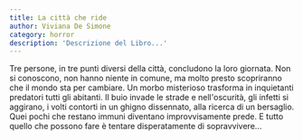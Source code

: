 ```yaml
---
title: La città che ride
author: Viviana De Simone
category: horror
description: 'Descrizione del Libro...'
---
```

Tre persone, in tre punti diversi della città, concludono la loro giornata. Non si conoscono, non hanno niente in comune, ma molto presto scopriranno che il mondo sta per cambiare. Un morbo misterioso trasforma in inquietanti predatori tutti gli abitanti. Il buio invade le strade e nell'oscurità, gli infetti si aggirano, i volti contorti in un ghigno dissennato, alla ricerca di un bersaglio. Quei pochi che restano immuni diventano improvvisamente prede. E tutto quello che possono fare è tentare disperatamente di sopravvivere...